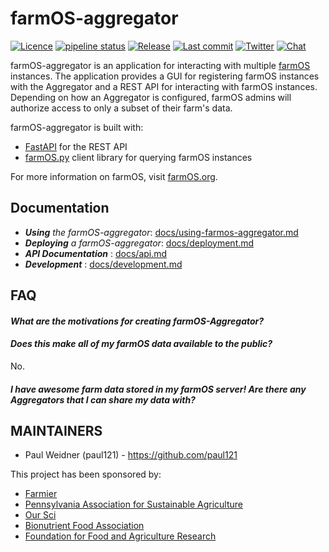 # farmOS-aggregator

[![Licence](https://img.shields.io/badge/Licence-GPL%203.0-blue.svg)](https://opensource.org/licenses/GPL-3.0/)
[![pipeline status](https://gitlab.com/paul.weidner/farmOS-aggregator/badges/master/pipeline.svg)](https://gitlab.com/paul.weidner/farmOS-aggregator/commits/master)
[![Release](https://img.shields.io/github/release/farmOS/farmOS.svg?style=flat)](https://github.com/farmOS/farmOS-aggregator/releases)
[![Last commit](https://img.shields.io/github/last-commit/farmOS/farmOS.svg?style=flat)](https://github.com/farmOS/farmOS-aggregator/commits)
[![Twitter](https://img.shields.io/twitter/follow/farmOSorg.svg?label=%40farmOSorg&style=flat)](https://twitter.com/farmOSorg)
[![Chat](https://img.shields.io/matrix/farmOS:matrix.org.svg)](https://riot.im/app/#/room/#farmOS:matrix.org)

farmOS-aggregator is an application for interacting with multiple [farmOS](https://farmOS.org)
instances. The application provides a GUI for registering farmOS instances with the Aggregator
and a REST API for interacting with farmOS instances. Depending on how an Aggregator is configured,
farmOS admins will authorize access to only a subset of their farm's data.

farmOS-aggregator is built with:
* [FastAPI](https://github.com/tiangolo/fastapi) for the REST API
* [farmOS.py](https://github.com/farmOS/farmOS.py) client library for querying farmOS instances

For more information on farmOS, visit [farmOS.org](https://farmOS.org).

## Documentation 

 - _**Using** the farmOS-aggregator_: [docs/using-farmos-aggregator.md](docs/using-farmos-aggregator.md)
 - _**Deploying** a farmOS-aggregator_: [docs/deployment.md](docs/deployment.md)
 - _**API Documentation**_ :  [docs/api.md](docs/api.md)
 - _**Development**_ : [docs/development.md](docs/development.md)

## FAQ

#### _What are the motivations for creating farmOS-Aggregator?_

#### _Does this make all of my farmOS data available to the public?_
No.

#### _I have awesome farm data stored in my farmOS server! Are there any Aggregators that I can share my data with?_

## MAINTAINERS

 * Paul Weidner (paul121) - https://github.com/paul121

This project has been sponsored by:

 * [Farmier](https://farmier.com)
 * [Pennsylvania Association for Sustainable Agriculture](https://pasafarming.org)
 * [Our Sci](http://our-sci.net)
 * [Bionutrient Food Association](https://bionutrient.org)
 * [Foundation for Food and Agriculture Research](https://foundationfar.org/)
